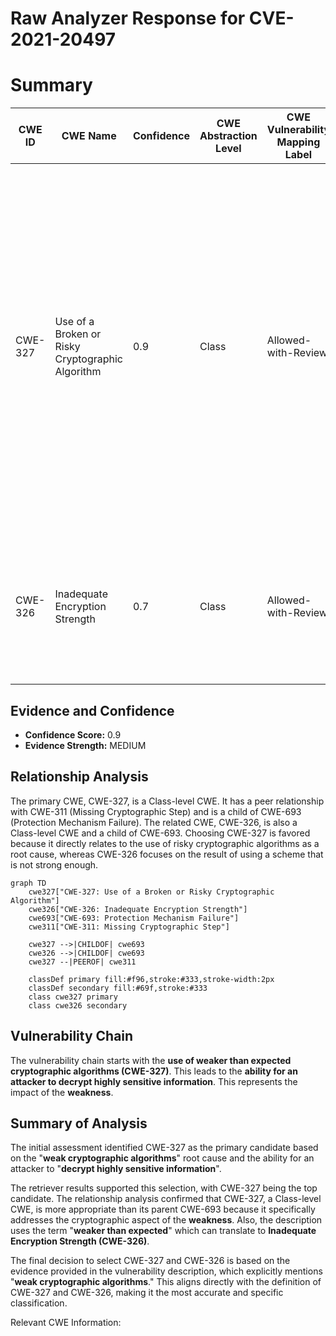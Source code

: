 # Raw Analyzer Response for CVE-2021-20497

# Summary
| CWE ID  | CWE Name | Confidence | CWE Abstraction Level | CWE Vulnerability Mapping Label | CWE-Vulnerability Mapping Notes |
|-----------------|-----------------------------------------------------------------|------------|-----------------------|-----------------------------------|-----------------------------------------------------------------------------------------------------------------------------------------------------------------------------------------------------------------------------------------------------------------------------------------------------------------------------------------------------------------------------------------------------------------------------------------------------------------------------------------------------------------------------------------------------------------------------------------------------------------------------------------------------------------|
| CWE-327 | Use of a Broken or Risky Cryptographic Algorithm | 0.9  | Class  | Allowed-with-Review | Primary CWE. The vulnerability involves the use of **weaker than expected cryptographic algorithms**, which aligns with the description of CWE-327. The impact, which is that an attacker could **decrypt highly sensitive information**, is also consistent with the implications of using a broken or risky cryptographic algorithm. |
| CWE-326 | Inadequate Encryption Strength | 0.7  | Class  | Allowed-with-Review | Secondary candidate. While the description uses the term "**weaker than expected**", this can translate to **Inadequate Encryption Strength**. |

## Evidence and Confidence

*   **Confidence Score:** 0.9
*   **Evidence Strength:** MEDIUM

## Relationship Analysis
The primary CWE, CWE-327, is a Class-level CWE. It has a peer relationship with CWE-311 (Missing Cryptographic Step) and is a child of CWE-693 (Protection Mechanism Failure). The related CWE, CWE-326, is also a Class-level CWE and a child of CWE-693. Choosing CWE-327 is favored because it directly relates to the use of risky cryptographic algorithms as a root cause, whereas CWE-326 focuses on the result of using a scheme that is not strong enough.

```mermaid
graph TD
    cwe327["CWE-327: Use of a Broken or Risky Cryptographic Algorithm"]
    cwe326["CWE-326: Inadequate Encryption Strength"]
    cwe693["CWE-693: Protection Mechanism Failure"]
    cwe311["CWE-311: Missing Cryptographic Step"]

    cwe327 -->|CHILDOF| cwe693
    cwe326 -->|CHILDOF| cwe693
    cwe327 --|PEEROF| cwe311

    classDef primary fill:#f96,stroke:#333,stroke-width:2px
    classDef secondary fill:#69f,stroke:#333
    class cwe327 primary
    class cwe326 secondary
```

## Vulnerability Chain
The vulnerability chain starts with the **use of weaker than expected cryptographic algorithms (CWE-327)**. This leads to the **ability for an attacker to decrypt highly sensitive information**. This represents the impact of the **weakness**.

## Summary of Analysis
The initial assessment identified CWE-327 as the primary candidate based on the "**weak cryptographic algorithms**" root cause and the ability for an attacker to "**decrypt highly sensitive information**".

The retriever results supported this selection, with CWE-327 being the top candidate. The relationship analysis confirmed that CWE-327, a Class-level CWE, is more appropriate than its parent CWE-693 because it specifically addresses the cryptographic aspect of the **weakness**. Also, the description uses the term "**weaker than expected**" which can translate to **Inadequate Encryption Strength (CWE-326)**.

The final decision to select CWE-327 and CWE-326 is based on the evidence provided in the vulnerability description, which explicitly mentions "**weak cryptographic algorithms**." This aligns directly with the definition of CWE-327 and CWE-326, making it the most accurate and specific classification.

Relevant CWE Information: